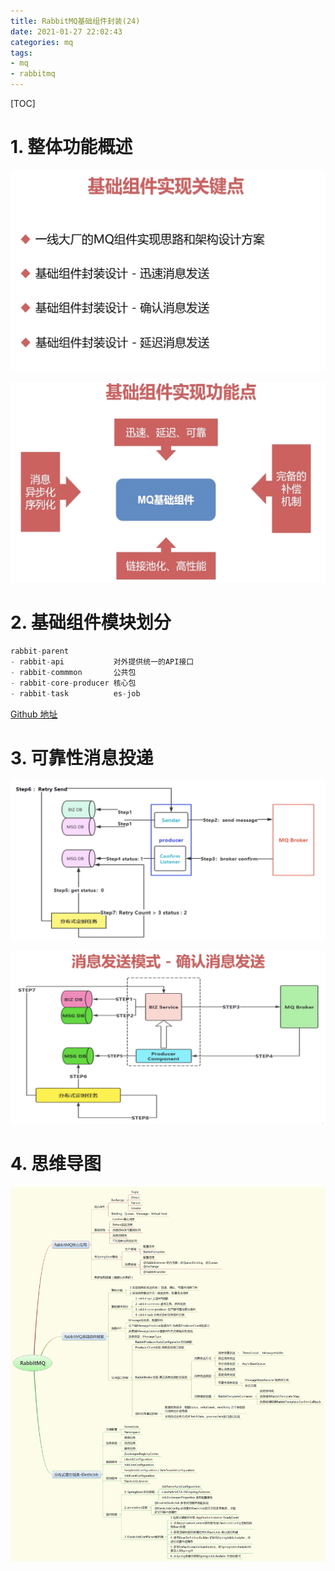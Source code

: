 ```yaml
---
title: RabbitMQ基础组件封装(24)
date: 2021-01-27 22:02:43
categories: mq
tags: 
- mq
- rabbitmq
---
```


[TOC]

# 1. 整体功能概述

![rabbitmq_24_1](https://raw.githubusercontent.com/littlefxc/littlefxc.github.io/images/images/rabbitmq_24_1.png)

![rabbitmq_24_2](https://raw.githubusercontent.com/littlefxc/littlefxc.github.io/images/images/rabbitmq_24_2.png)

# 2. 基础组件模块划分

```java
rabbit-parent
- rabbit-api           对外提供统一的API接口
- rabbit-commmon       公共包
- rabbit-core-producer 核心包
- rabbit-task          es-job
```

[Github 地址](https://github.com/littlefxc/foodie.git)

# 3. 可靠性消息投递

![rabbitmq_19_13](https://raw.githubusercontent.com/littlefxc/littlefxc.github.io/images/images/rabbitmq_19_13.png)

![rabbitmq_24_4](https://raw.githubusercontent.com/littlefxc/littlefxc.github.io/images/images/rabbitmq_24_4.png)

# 4. 思维导图

![rabbitmq_xmind.png](https://raw.githubusercontent.com/littlefxc/littlefxc.github.io/images/images/rabbitmq_xmind.png)